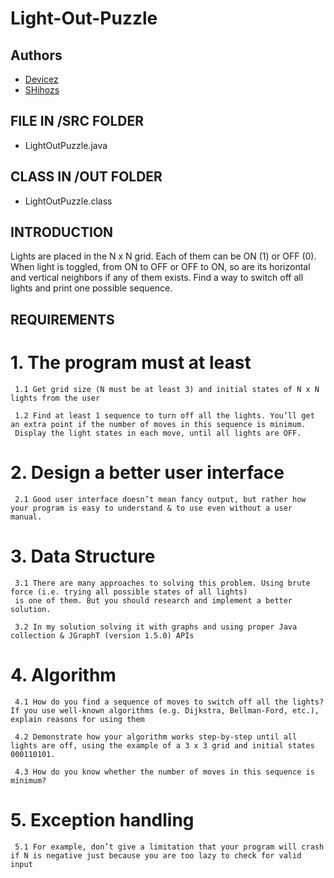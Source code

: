 # Light-Out-Puzzle

## Authors
- [Devicez](https://github.com/Devicez)
- [SHihozs](https://github.com/SHihozs)

## FILE IN /SRC FOLDER
- LightOutPuzzle.java

## CLASS IN /OUT FOLDER
- LightOutPuzzle.class

## INTRODUCTION
  Lights are placed in the N x N grid. Each of them can be ON (1) or OFF (0). When light is toggled, from ON to OFF or OFF to ON, so are its horizontal and vertical neighbors if any of them exists. Find a way to switch off all lights and print one possible sequence.

## REQUIREMENTS

# 1. The program must at least
     1.1 Get grid size (N must be at least 3) and initial states of N x N lights from the user
     
     1.2 Find at least 1 sequence to turn off all the lights. You’ll get an extra point if the number of moves in this sequence is minimum. 
     Display the light states in each move, until all lights are OFF.

# 2. Design a better user interface
     2.1 Good user interface doesn’t mean fancy output, but rather how your program is easy to understand & to use even without a user manual.

# 3. Data Structure 
     3.1 There are many approaches to solving this problem. Using brute force (i.e. trying all possible states of all lights)
     is one of them. But you should research and implement a better solution.
     
     3.2 In my solution solving it with graphs and using proper Java collection & JGraphT (version 1.5.0) APIs

# 4. Algorithm
     4.1 How do you find a sequence of moves to switch off all the lights? If you use well-known algorithms (e.g. Dijkstra, Bellman-Ford, etc.), explain reasons for using them

     4.2 Demonstrate how your algorithm works step-by-step until all lights are off, using the example of a 3 x 3 grid and initial states 000110101.

     4.3 How do you know whether the number of moves in this sequence is minimum?

# 5. Exception handling
     5.1 For example, don’t give a limitation that your program will crash if N is negative just because you are too lazy to check for valid input


